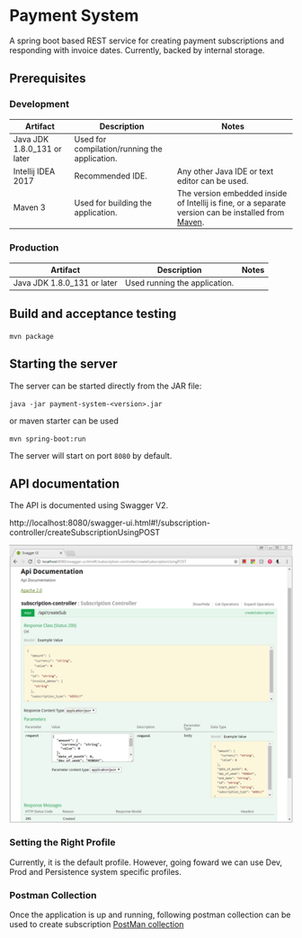 # Payment System

A spring boot based REST service for creating payment subscriptions and responding with invoice dates. Currently, backed by internal storage.

## Prerequisites

### Development

|Artifact|Description|Notes|
|---|---|---|
|Java JDK 1.8.0_131 or later|Used for compilation/running the application.|
|Intellij IDEA 2017|Recommended IDE.|Any other Java IDE or text editor can be used.|
|Maven 3|Used for building the application.|The version embedded inside of Intellij is fine, or a separate version can be installed from [Maven](https://maven.apache.org/download.cgi).|

### Production

|Artifact|Description|Notes|
|---|---|---|
|Java JDK 1.8.0_131 or later|Used running the application.|

## Build and acceptance testing
`mvn package`

## Starting the server

The server can be started directly from the JAR file:

`java -jar payment-system-<version>.jar`
 
 or maven starter can be used
 
 `mvn spring-boot:run`

The server will start on port `8080` by default.

## API documentation
The API is documented using Swagger V2.

http://localhost:8080/swagger-ui.html#!/subscription-controller/createSubscriptionUsingPOST

![Swagger Documentation](images/swagger.png)

### Setting the Right Profile

Currently, it is the default profile. However, going foward we can use Dev, Prod and Persistence system specific profiles.

### Postman Collection
Once the application is up and running, following postman collection can be used to create subscription
[PostMan collection](https://www.getpostman.com/collections/7ca2f7b71ce166b53d1a)